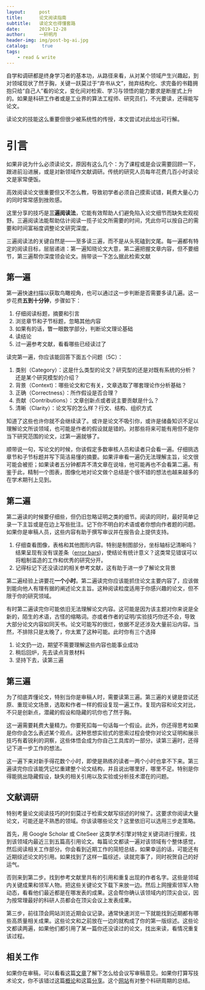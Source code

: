 ```yaml
---
layout:		post
title:  	论文阅读指南
subtitle:   读论文也得懂套路
date:       2019-12-28
author:     一轩明月
header-img: img/post-bg-ai.jpg
catalog: 	 true
tags:
    - read & write
---
```


自学和调研都是终身学习者的基本功，从路径来看，从对某个领域产生兴趣起，到对领域现状了然于胸，关键一跃莫过于“弃书从文”，抛弃结构化、求完备的书籍拥抱只给“自己人”看的论文，变化间对检索、学习与领悟的能力要求是断崖式上升的。如果是科研工作者或是工业界的算法工程师、研究员们，不光要读，还得能写论文。

读论文的技能这么重要但很少被系统性的传授，本文尝试对此给出可行解。

# 引言

如果非说为什么必须读论文，原因有这么几个：为了课程或是会议需要回顾一下，跟进前沿进展，或是对新领域作文献调研。传统的研究人员每年花费几百小时读论文是家常便饭。

高效阅读论文很重要但又不怎么教，导致初学者必须自己摸索试错，耗费大量心力的同时常常感到挫败感。

这里分享的技巧是**三遍阅读法**，它能有效帮助人们避免陷入论文细节而缺失宏观视野。三遍阅读法能帮助估计阅读一揽子论文所需要的时间，凭此你可以按自己的需要和时间富裕度调整论文研究深度。

三遍阅读法的关键自然是——至多读三遍，而不是从头死磕到文尾。每一遍都有特定的阅读目标，层层递进：第一遍知晓论文大意，第二遍把握文章内容，但不要细节，第三遍帮你深度领会论文。捎带谈一下怎么据此检索文献

## 第一遍

第一遍快速扫描以获取鸟瞰视角，也可以通过这一步判断是否需要多读几遍。这一步花费**五到十分钟**，步骤如下：

1. 仔细阅读标题，摘要和引言
2. 浏览章节和子节标题，忽略其他内容
3. 如果有的话，瞥一眼数学部分，判断论文理论基础
4. 读结论
5. 过一遍参考文献，看看哪些已经读过了

读完第一遍，你应该能回答下面五个问题（5C）：

1. 类别（Category）：这是什么类型的论文？研究型的还是对既有系统的分析？还是某个研究模型的介绍？
2. 背景（Context)：哪些论文和它有关，文章选取了哪套理论作分析基础？
3. 正确（Correctness）：所作假设是否合理？
4. 贡献（Contributions）：文章创新点或者说主要贡献是什么？
5. 清晰（Clarity）：论文写的怎么样？行文、结构、组织方式

知道了这些也许你就不会继续读了。或许是论文不吸引你，或许是储备知识不足以理解论文所谈领域，也可能是作者的假设就是错的。对那些将来可能有用但不是你当下研究范围的论文，过第一遍就够了。

顺带说一句，写论文的时候，你该假定多数审核人员和读者只会看一遍。仔细挑选章节和子节标题并写下简洁易懂的摘要。如果评审看一遍仍无法理解主旨，论文很可能会被拒；如果读者五分钟都弄不清文章在说啥，他可能再也不会看第二遍。有鉴于此，精制一个图表，图像化地对论文做个总结是个很不错的想法也越来越多的在学术期刊上见到。

## 第二遍

第二遍读的时候要仔细些，但仍旧忽略证明之类的细节。阅读的同时，最好简单记录一下主旨或是在边上写些批注。记下你不明白的术语或者你想向作者题的问题。如果你是审稿人员，这些内容有助于撰写审议并在报告会上提供支持。

1. 仔细查看图像，表格和其他图形内容。特别是制图部分，坐标轴标记清晰吗？结果呈现有没有误差条（[error bars](https://projects.ncsu.edu/labwrite/res/gt/gt-stat-home.html#opennewwindow))，使结论有统计意义？这类常见错误可以将粗制滥造的工作和优秀的研究分开。
2. 记得标记下还没读过的相关参考文献，这有助于进一步了解论文背景

第二遍经验上讲要花**一个小时**。第二遍读完你应该能抓住论文主要内容了，应该做到能向他人有理有据的阐述论文主旨。这种阅读粒度适用于你感兴趣的论文，但不限于你的研究领域。

有时第二遍读完你可能依旧无法理解论文内容。这可能是因为该主题对你来说是全新的，陌生的术语，古怪的缩略词。亦或者作者的证明/实验技巧你还不会，导致大部分论文内容如同天书。论文可能写的很烂，依据不足还涉及大量前沿内容。当然，不排除只是太晚了，你太累了这种可能。此时你有三个选择

1. 论文扔一边，期望不需要理解这些内容也能事业成功
2. 稍后回炉，先去读点背景材料
3. 坚持下去，读第三遍

## 第三遍

为了彻底弄懂论文，特别当你是审稿人时，需要读第三遍。第三遍的关键是尝试还原、重现论文场景，选取和作者一样的假设复现一遍工作。复现内容和论文对比，不只是创新点，潜藏的假设和隐藏的坑你也了然于胸。

这一遍需要耗费大量精力。你要死扣每一句话每一个假设。此外，你还得思考如果是你你会怎么表述某个观点。这种思想实验式的思索过程会使你对论文证明和展示技巧有着锐利的洞察，这些体悟会成为你自己工具库的一部分。读第三遍时，还得记下进一步工作的想法。

这一遍下来对新手得花数个小时，即使是熟练的读者一两个小时也拿不下来。第三遍读完你应该能凭记忆重建整个论文结构，并且说出哪里好，哪里不足。特别是你得能挑出隐藏假设，缺失的相关引用以及实验或分析技术潜在的问题。

## 文献调研

特别考量论文阅读技巧的时刻莫过于检索文献写综述的时候了。这要求你阅读大量论文，可能还是不熟悉的领域。你该读哪些论文？这里依旧可以选用三步走策略。

首先，用 Google Scholar 或 CiteSeer 这类学术引擎对特定关键词进行搜索，找到该领域内最近三到五篇高引用论文。每篇论文都读一遍对该领域有个整体感觉，然后阅读相关工作部分。你会看到近期工作的简短总结，如果幸运的话，可能还有近期综述论文的引用。如果找到了这样一篇综述，读就完事了，同时祝贺自己的好运气。

否则来到第二步。找到参考文献里共有的引用和重复出现的作者名字。这些是领域内关键成果和领军人物。把这些关键论文下载下来放一边。然后上网搜索领军人物动态，看看他们最近都是在哪发表的成果。这会帮你确认该领域内的顶尖会议，因为按常理最好的科研人员都会在顶尖会议上发表成果。

第三步，前往顶会网站浏览近期会议记录。通常快速浏览一下就能找到近期都有哪些高质量相关成果。这些论文和之前放在一边的就构成了你的第一版综述。这些论文都读两遍，如果他们都引用了某一篇你还没读过的论文，找出来读，看情况重复该过程。

## 相关工作

如果你在审稿，可以看看这篇[文章](http://people.inf.ethz.ch/troscoe/pubs/review-writing.pdf)了解下怎么给会议写审稿意见。如果你打算写技术论文，你不该错过这篇[概论](https://onlinelibrary.wiley.com/doi/pdfdirect/10.1002/adma.200400767)和这篇[分享](https://www.cs.columbia.edu/~hgs/etc/writing-style.html)。这个[网站](https://www.microsoft.com/en-us/research/people/simonpj/)有对整个科研周期的总结。

